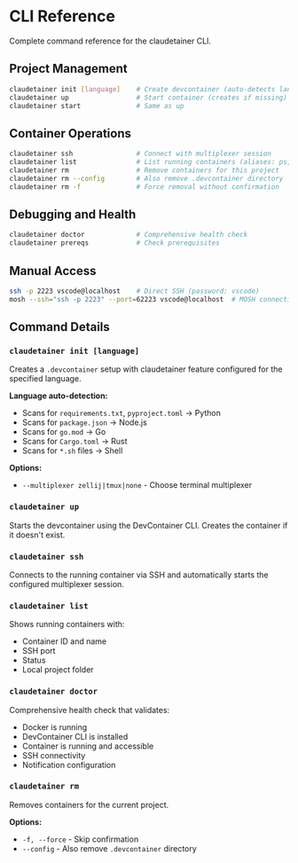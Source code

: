 # CLI Reference

Complete command reference for the claudetainer CLI.

## Project Management
```bash
claudetainer init [language]    # Create devcontainer (auto-detects language)
claudetainer up                 # Start container (creates if missing)
claudetainer start              # Same as up
```

## Container Operations
```bash
claudetainer ssh                # Connect with multiplexer session
claudetainer list               # List running containers (aliases: ps, ls)
claudetainer rm                 # Remove containers for this project
claudetainer rm --config        # Also remove .devcontainer directory
claudetainer rm -f              # Force removal without confirmation
```

## Debugging and Health
```bash
claudetainer doctor             # Comprehensive health check
claudetainer prereqs            # Check prerequisites
```

## Manual Access
```bash
ssh -p 2223 vscode@localhost    # Direct SSH (password: vscode)
mosh --ssh="ssh -p 2223" --port=62223 vscode@localhost  # MOSH connection
```

## Command Details

### `claudetainer init [language]`
Creates a `.devcontainer` setup with claudetainer feature configured for the specified language.

**Language auto-detection:**
- Scans for `requirements.txt`, `pyproject.toml` → Python
- Scans for `package.json` → Node.js
- Scans for `go.mod` → Go
- Scans for `Cargo.toml` → Rust
- Scans for `*.sh` files → Shell

**Options:**
- `--multiplexer zellij|tmux|none` - Choose terminal multiplexer

### `claudetainer up`
Starts the devcontainer using the DevContainer CLI. Creates the container if it doesn't exist.

### `claudetainer ssh`
Connects to the running container via SSH and automatically starts the configured multiplexer session.

### `claudetainer list`
Shows running containers with:
- Container ID and name
- SSH port
- Status
- Local project folder

### `claudetainer doctor`
Comprehensive health check that validates:
- Docker is running
- DevContainer CLI is installed
- Container is running and accessible
- SSH connectivity
- Notification configuration

### `claudetainer rm`
Removes containers for the current project.

**Options:**
- `-f, --force` - Skip confirmation
- `--config` - Also remove `.devcontainer` directory